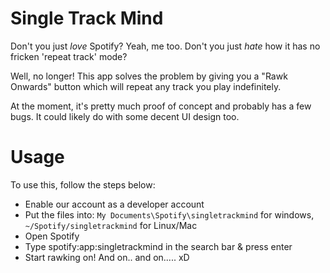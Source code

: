 # Single Track Mind

Don't you just _love_ Spotify? Yeah, me too. Don't you just _hate_ how it has no fricken 'repeat track' mode?

Well, no longer! This app solves the problem by giving you a "Rawk Onwards" button which will repeat any track you play indefinitely.

At the moment, it's pretty much proof of concept and probably has a few bugs. It could likely do with some decent UI design too.

# Usage
To use this, follow the steps below:

* Enable our account as a developer account
* Put the files into: `My Documents\Spotify\singletrackmind` for windows, `~/Spotify/singletrackmind` for Linux/Mac
* Open Spotify
* Type spotify:app:singletrackmind in the search bar & press enter
* Start rawking on! And on.. and on..... xD
